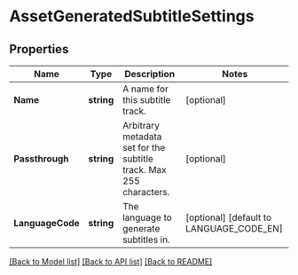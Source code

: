 # AssetGeneratedSubtitleSettings

## Properties
Name | Type | Description | Notes
------------ | ------------- | ------------- | -------------
**Name** | **string** | A name for this subtitle track. | [optional] 
**Passthrough** | **string** | Arbitrary metadata set for the subtitle track. Max 255 characters. | [optional] 
**LanguageCode** | **string** | The language to generate subtitles in. | [optional] [default to LANGUAGE_CODE_EN]

[[Back to Model list]](../README.md#documentation-for-models) [[Back to API list]](../README.md#documentation-for-api-endpoints) [[Back to README]](../README.md)


